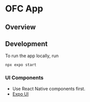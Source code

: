 # OFC App

## Overview

## Development

To run the app locally, run

```bash
npx expo start
```

### UI Components
- Use React Native components first.
- [Expo UI](https://docs.expo.dev/versions/latest/sdk/ui/)